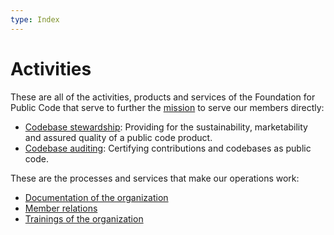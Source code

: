 ```yaml
---
type: Index
---
```


# Activities

These are all of the activities, products and services of the Foundation for Public Code that serve to further the [mission](../organization/mission.md) to serve our members directly:

* [Codebase stewardship](codebase-stewardship/index.md): Providing for the sustainability, marketability and assured quality of a public code product.
* [Codebase auditing](codebase-auditing/index.md): Certifying contributions and codebases as public code.

These are the processes and services that make our operations work:

* [Documentation of the organization](documentation/index.md)
* [Member relations](member-relations/index.md)
* [Trainings of the organization](trainings/index.md)
